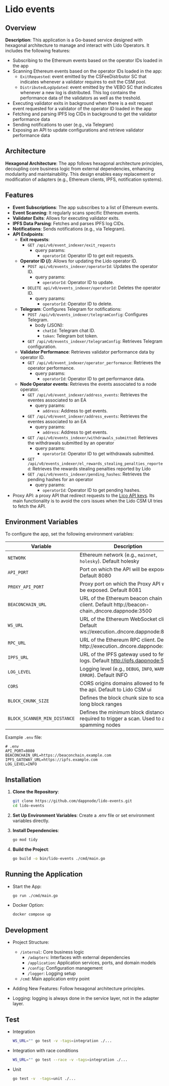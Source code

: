 # Lido events

## Overview

**Description**: This application is a Go-based service designed with hexagonal architecture to manage and interact with Lido Operators. It includes the following features:

- Subscribing to the Ethereum events based on the operator IDs loaded in the app
- Scanning Ethereum events based on the operator IDs loaded in the app:
  - `ExitRequested`: event emitted by the CSFeeDistrbutor SC that indicates whenever a validator requires to exit the CSM pool.
  - `DistributedLogUpdated`: event emitted by the VEBO SC that indicates whenever a new log is distributed. This log contains the performance data of the validators as well as the treshold.
- Executing validator exits in background when there is a exit request event requested for a validator of the operator ID loaded in the app
- Fetching and parsing IPFS log CIDs in background to get the validator performance data
- Sending notifications to user (e.g., via Telegram)
- Exposing an API to update configurations and retrieve validator performance data

## Architecture

**Hexagonal Architecture**: The app follows hexagonal architecture principles, decoupling core business logic from external dependencies, enhancing modularity and maintainability. This design enables easy replacement or modification of adapters (e.g., Ethereum clients, IPFS, notification systems).

## Features

- **Event Subscriptions**: The app subscribes to a list of Ethereum events.
- **Event Scanning**: It regularly scans specific Ethereum events.
- **Validator Exits**: Allows for executing validator exits.
- **IPFS Data Parsing**: Fetches and parses IPFS log CIDs.
- **Notifications**: Sends notifications (e.g., via Telegram).
- **API Endpoints**:
  - **Exit requests**:
    - `GET /api/v0/event_indexer/exit_requests`
      - query params:
        - `operatorId`: Operator ID to get exit requests.
  - **Operator ID (/)**: Allows for updating the Lido operator ID.
    - `POST api/v0/events_indexer/operatorId`: Updates the operator ID.
      - query params:
        - `operatorId`: Operator ID to update.
    - `DELETE api/v0/events_indexer/operatorId`: Deletes the operator ID.
      - query params:
        - `operatorId`: Operator ID to delete.
  - **Telegram**: Configures Telegram for notifications:
    - `POST /api/v0/events_indexer/telegramConfig`: Configures Telegram.
      - body (JSON):
        - `chatId`: Telegram chat ID.
        - `token`: Telegram bot token.
    - `GET /api/v0/events_indexer/telegramConfig`: Retrieves Telegram configuration.
  - **Validator Performance**: Retrieves validator performance data by operator ID.
    - `GET /api/v0/event_indexer/operator_performance`: Retrieves the operator performance.
      - query params:
        - `operatorId`: Operator ID to get performance data.
  - **Node Operator events**: Retrieves the events associated to a node operator.
    - `GET /api/v0/event_indexer/address_events`: Retrieves the eventes associated to an EA
      - query params:
        - `address`: Address to get events.
    - `GET /api/v0/event_indexer/address_events`: Retrieves the eventes associated to an EA
      - query params:
        - `address`: Address to get events.
    - `GET /api/v0/events_indexer/withdrawals_submitted`: Retrieves the withdrawals submitted by an operator
      - query params:
        - `operatorId`: Operator ID to get withdrawals submitted.
    - `GET /api/v0/events_indexer/el_rewards_stealing_penalties_reported`: Retrieves the rewards stealing penalties reported by Lido
    - `GET /api/v0/events_indexer/pending_hashes`: Retrieves the pending hashes for an operator
      - query params:
        - `operatorId`: Operator ID to get pending hashes.
- Proxy API: a proxy API that redirect requests to the [Lico API keys](https://github.com/lidofinance/lido-keys-api). Its main functionality is to avoid the cors issues when the Lido CSM UI tries to fetch the API.

## Environment Variables

To configure the app, set the following environment variables:

| Variable                     | Description                                                                                          |
|------------------------------|------------------------------------------------------------------------------------------------------|
| `NETWORK`                    | Ethereum network (e.g., `mainnet`, `holesky`). Default holesky                                       |
| `API_PORT`                   | Port on which the API will be exposed. Default 8080                                                  |
| `PROXY_API_PORT`             | Proxy port on which the Proxy API will be exposed. Default 8081                                      |
| `BEACONCHAIN_URL`            | URL of the Ethereum beacon chain client. Default http://beacon-chain.<network>,dncore.dappnode:3500  |
| `WS_URL`                     | URL of the Ethereum WebSocket client. Default ws://execution.<network>.dncore.dappnode:8546          |
| `RPC_URL`                    | URL of the Ethereum RPC client. Default http://execution.<network>.dncore.dappnode:8545              |
| `IPFS_URL`                   | URL of the IPFS gateway used to fetch logs. Default http://ipfs.dappnode:5001                        |
| `LOG_LEVEL`                  | Logging level (e.g., `DEBUG`, `INFO`, `WARN`, `ERROR`). Default INFO                                 |
| `CORS`                       | CORS origins domains allowed to fetch the api. Default to Lido CSM ui                                |
| `BLOCK_CHUNK_SIZE`           | Defines the block chunk size to scan long block ranges                                               |
| `BLOCK_SCANNER_MIN_DISTANCE` | Defines the minimum block distance required to trigger a scan. Used to avoid spamming nodes          |

Example `.env` file:

```plaintext
# .env
API_PORT=8080
BEACONCHAIN_URL=https://beaconchain.example.com
IPFS_GATEWAY_URL=https://ipfs.example.com
LOG_LEVEL=INFO
```

## Installation

1. **Clone the Repository**:

   ```bash
   git clone https://github.com/dappnode/lido-events.git
   cd lido-events
    ```

2. **Set Up Environment Variables**: Create a .env file or set environment variables directly.

3. **Install Dependencies**:

    ```bash
    go mod tidy
    ```

4. **Build the Project**:

    ```bash
    go build -o bin/lido-events ./cmd/main.go
    ```

## Running the Application

- Start the App:

    ```bash
    go run ./cmd/main.go
    ```

- Docker Option:

    ```bash
    docker compose up
    ```

## Development

- Project Structure:
  - `/internal`: Core business logic
    - `/adapters`: Interfaces with external dependencies
    - `/application`: Application services, ports, and domain models
    - `/config`: Configuration management
    - `/logger`: Logging setup
  - `/cmd`: Main application entry point

- Adding New Features: Follow hexagonal architecture principles.
- Logging: logging is always done in the service layer, not in the adapter layer.

## Test

- Integration

    ```bash
    WS_URL="" go test -v -tags=integration ./...  
    ```

- Integration with race conditions

    ```bash
    WS_URL="" go test --race -v -tags=integration ./...  
    ```

- Unit

    ```bash
    go test -v  -tags=unit ./...
    ```
